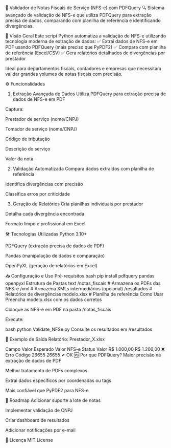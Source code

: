 📑 Validador de Notas Fiscais de Serviço (NFS-e) com PDFQuery
🔍 Sistema avançado de validação de NFS-e que utiliza PDFQuery para extração precisa de dados, comparando com planilha de referência e identificando divergências.

📌 Visão Geral
Este script Python automatiza a validação de NFS-e utilizando tecnologia moderna de extração de dados:
✅ Extrai dados de NFS-e em PDF usando PDFQuery (mais preciso que PyPDF2)
✅ Compara com planilha de referência (Excel/CSV)
✅ Gera relatórios detalhados de divergências por prestador

Ideal para departamentos fiscais, contadores e empresas que necessitam validar grandes volumes de notas fiscais com precisão.

⚙️ Funcionalidades
1. Extração Avançada de Dados
Utiliza PDFQuery para extração precisa de dados de NFS-e em PDF

Captura:

Prestador de serviço (nome/CNPJ)

Tomador de serviço (nome/CNPJ)

Código de tributação

Descrição do serviço

Valor da nota

2. Validação Automatizada
Compara dados extraídos com planilha de referência

Identifica divergências com precisão

Classifica erros por criticidade

3. Geração de Relatórios
Cria planilhas individuais por prestador

Detalha cada divergência encontrada

Formato limpo e profissional em Excel

🛠️ Tecnologias Utilizadas
Python 3.10+

PDFQuery (extração precisa de dados de PDF)

Pandas (manipulação de dados e comparação)

OpenPyXL (geração de relatórios em Excel)


📥 Configuração e Uso
Pré-requisitos
bash
pip install pdfquery pandas openpyxl
Estrutura de Pastas
text
/notas_fiscais    # Armazena os PDFs das NFS-e
/xml              # Armazena XMLs intermediários (opcional)
/resultados       # Relatórios de divergências
modelo.xlsx       # Planilha de referência
Como Usar
Preencha modelo.xlsx com os dados corretos

Coloque as NFS-e em PDF na pasta /notas_fiscais

Execute:

bash
python Validate_NFSe.py
Consulte os resultados em /resultados

📂 Exemplo de Saída
Relatório: Prestador_X.xlsx

Campo	Valor Esperado	Valor NFS-e	Status
Valor	R$ 1.000,00	R$ 1.200,00	❌ Erro
Código	26655	26655	✔ OK
🆚 Por que PDFQuery?
Maior precisão na extração de dados de PDF

Melhor tratamento de PDFs complexos

Extrai dados específicos por coordenadas ou tags

Mais confiável que PyPDF2 para NFS-e

🚀 Roadmap
Adicionar suporte a lote de notas

Implementar validação de CNPJ

Criar dashboard de resultados

Adicionar notificações por e-mail

📄 Licença
MIT License

